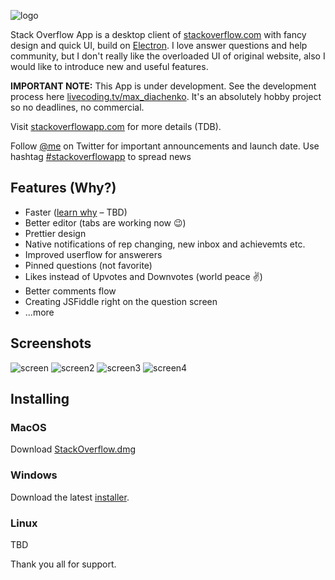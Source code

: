 ![logo](http://www.freelogovectors.net/wp-content/uploads/2013/06/stackoverflow_logo.jpg)

Stack Overflow App is a desktop client of [stackoverflow.com]() with fancy design and quick UI, build on [Electron](https://github.com/electron/electron). I love answer questions and help community, but I don't really like the overloaded UI of original website, also I would like to introduce new and useful features.

**IMPORTANT NOTE:** This App is under development. See the development process here [livecoding.tv/max_diachenko](https://www.livecoding.tv/max_diachenko/). It's an absolutely hobby project so no deadlines, no commercial.

Visit [stackoverflowapp.com]() for more details (TDB).

Follow [@me](twitter.com/max_diachenko) on Twitter for important announcements and launch date. Use hashtag [#stackoverflowapp](https://twitter.com/search?q=%23stackoverflowapp&src=typd) to spread news

## Features (Why?)

- Faster ([learn why]() – TBD)
- Better editor (tabs are working now 😉)
- Prettier design
- Native notifications of rep changing, new inbox and achievemts etc.
- Improved userflow for answerers
- Pinned questions (not favorite)
- Likes instead of Upvotes and Downvotes (world peace ✌️)
- Better comments flow
- Creating JSFiddle right on the question screen
- ...more

## Screenshots
![screen](http://content.screencast.com/users/Maqsim/folders/Jing/media/3f151010-80c6-4e64-8143-2049e01af76b/00000139.png)
![screen2](http://content.screencast.com/users/Maqsim/folders/Jing/media/54a7a619-0121-4968-8914-48eb7a84e6de/00000140.png)
![screen3](http://content.screencast.com/users/Maqsim/folders/Jing/media/93250f5c-e892-44d8-99e3-31a3dd61f49f/00000141.png)
![screen4](http://content.screencast.com/users/Maqsim/folders/Jing/media/0ecbadfc-ba08-4686-9d83-3cd26379aef1/00000142.png)

## Installing

### MacOS
Download [StackOverflow.dmg]()

### Windows
Download the latest [installer]().

### Linux
TBD




Thank you all for support.

